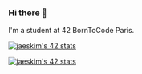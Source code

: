 ### Hi there 👋

I'm a student at 42 BornToCode Paris.

[![jaeskim's 42 stats](https://badge42.herokuapp.com/api/stats/nsimon)](https://github.com/JaeSeoKim/badge42)

[![jaeskim's 42 stats](https://badge42.herokuapp.com/api/stats/nsimon?cursus=C%20Piscine&privacyEmail=true)](https://github.com/JaeSeoKim/badge42)
